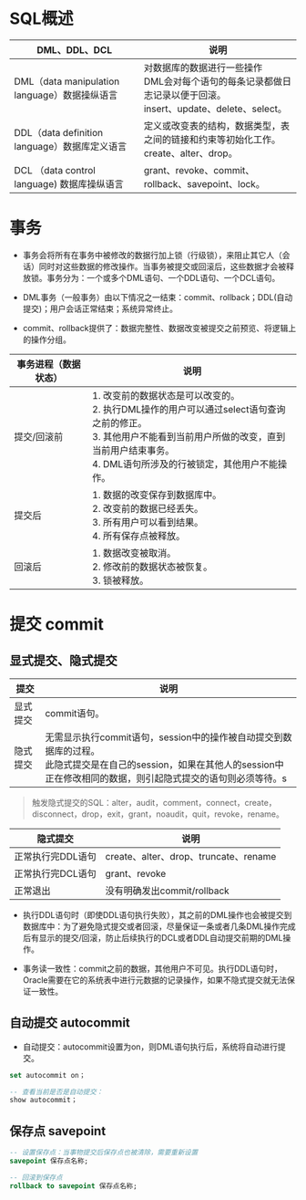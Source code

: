 # SQL概述

| DML、DDL、DCL                                 | 说明                                                         |
| --------------------------------------------- | ------------------------------------------------------------ |
| DML（data manipulation language）数据操纵语言 | 对数据库的数据进行一些操作<br />DML会对每个语句的每条记录都做日志记录以便于回滚。<br />insert、update、delete、select。 |
| DDL（data definition language）数据库定义语言 | 定义或改变表的结构，数据类型，表之间的链接和约束等初始化工作。<br />create、alter、drop。 |
| DCL （data control language) 数据库操纵语言   | grant、revoke、commit、rollback、savepoint、lock。           |

# 事务

- 事务会将所有在事务中被修改的数据行加上锁（行级锁），来阻止其它人（会话）同时对这些数据的修改操作。当事务被提交或回滚后，这些数据才会被释放锁。事务分为：一个或多个DML语句、一个DDL语句、一个DCL语句。


- DML事务（一般事务）由以下情况之一结束：commit、rollback；DDL(自动提交)；用户会话正常结束；系统异常终止。

- commit、rollback提供了：数据完整性、数据改变被提交之前预览、将逻辑上的操作分组。

| 事务进程（数据状态） | 说明                                                         |
| -------------------- | ------------------------------------------------------------ |
| 提交/回滚前          | 1. 改变前的数据状态是可以改变的。<br/>2. 执行DML操作的用户可以通过select语句查询之前的修正。<br/>3. 其他用户不能看到当前用户所做的改变，直到当前用户结束事务。<br/>4. DML语句所涉及的行被锁定，其他用户不能操作。 |
| 提交后               | 1. 数据的改变保存到数据库中。<br/>2. 改变前的数据已经丢失。<br/>3. 所有用户可以看到结果。<br/>4. 所有保存点被释放。 |
| 回滚后               | 1. 数据改变被取消。<br/>2. 修改前的数据状态被恢复。<br/>3. 锁被释放。 |

# 提交 commit

## 显式提交、隐式提交

| 提交     | 说明                                                         |
| -------- | ------------------------------------------------------------ |
| 显式提交 | commit语句。                                                 |
| 隐式提交 | 无需显示执行commit语句，session中的操作被自动提交到数据库的过程。<br />此隐式提交是在自己的session，如果在其他人的session中正在修改相同的数据，则引起隐式提交的语句则必须等待。s |

> 触发隐式提交的SQL：alter，audit，comment，connect，create，disconnect，drop，exit，grant，noaudit，quit，revoke，rename。

| 隐式提交          | 说明                                  |
| ----------------- | ------------------------------------- |
| 正常执行完DDL语句 | create、alter、drop、truncate、rename |
| 正常执行完DCL语句 | grant、revoke                         |
| 正常退出          | 没有明确发出commit/rollback           |

- 执行DDL语句时（即使DDL语句执行失败），其之前的DML操作也会被提交到数据库中：为了避免隐式提交或者回滚，尽量保证一条或者几条DML操作完成后有显示的提交/回滚，防止后续执行的DCL或者DDL自动提交前期的DML操作。

- 事务读一致性：commit之前的数据，其他用户不可见。执行DDL语句时，Oracle需要在它的系统表中进行元数据的记录操作，如果不隐式提交就无法保证一致性。

## 自动提交 autocommit

- 自动提交：autocommit设置为on，则DML语句执行后，系统将自动进行提交。

```sql
set autocommit on；
```

```sql
-- 查看当前是否是自动提交：
show autocommit；
```

## 保存点 savepoint

```sql
-- 设置保存点：当事物提交后保存点也被清除，需要重新设置
savepoint 保存点名称;         
```

```sql
-- 回滚到保存点
rollback to savepoint 保存点名称; 
```
